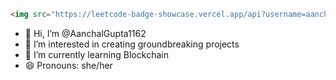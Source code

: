 ```html
<img src="https://leetcode-badge-showcase.vercel.app/api?username=aanchalgupta116&animated=true" alt="LeetCode Badges"/>
```
- 👋 Hi, I’m @AanchalGupta1162
- 👀 I’m interested in creating groundbreaking projects
- 🌱 I’m currently learning Blockchain
- 😄 Pronouns: she/her


